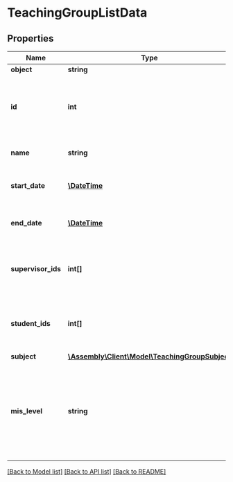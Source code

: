 # TeachingGroupListData

## Properties
Name | Type | Description | Notes
------------ | ------------- | ------------- | -------------
**object** | **string** | Object type | [optional] 
**id** | **int** | Internal stable ID given to all teaching groups in the Platform | [optional] 
**name** | **string** | Name of teaching group | [optional] 
**start_date** | [**\DateTime**](\DateTime.md) | The start date of the teaching group | [optional] 
**end_date** | [**\DateTime**](\DateTime.md) | The end date of the teaching group | [optional] 
**supervisor_ids** | **int[]** | The IDs of supervisors associated with the teaching group | [optional] 
**student_ids** | **int[]** | The IDs of students associated with the teaching group | [optional] 
**subject** | [**\Assembly\Client\Model\TeachingGroupSubject**](TeachingGroupSubject.md) |  | [optional] 
**mis_level** | **string** | The official examination or assessment &#39;level&#39; of the teaching group taken directly from the MIS | [optional] 

[[Back to Model list]](../README.md#documentation-for-models) [[Back to API list]](../README.md#documentation-for-api-endpoints) [[Back to README]](../README.md)


